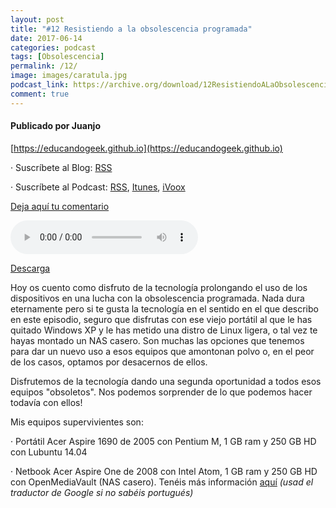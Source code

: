 ```yaml
---
layout: post
title: "#12 Resistiendo a la obsolescencia programada"
date: 2017-06-14
categories: podcast
tags: [Obsolescencia]
permalink: /12/
image: images/caratula.jpg
podcast_link: https://archive.org/download/12ResistiendoALaObsolescenciaProgramada_201706/12-resistiendo-a-la-obsolescencia-programada.mp3
comment: true
---
```


#### Publicado por Juanjo

[https://educandogeek.github.io](https://educandogeek.github.io)

· Suscríbete al Blog: [RSS](http://feeds.feedburner.com/educandogeekblog)

· Suscríbete al Podcast: [RSS](http://feeds.feedburner.com/educandogeek), [Itunes](https://itunes.apple.com/es/podcast/educando-geek/id1110060146?mt=2), [iVoox](https://www.ivoox.com/podcast-educando-geek_sq_f1289274_1.html)

[Deja aquí tu comentario](https://educandogeek.github.io/12/)

<audio controls>
  <source src="{{ page.podcast_link }}" type="audio/mp3">
</audio>


[Descarga][Mp3]


Hoy os cuento como disfruto de la tecnología prolongando el uso de los dispositivos en una lucha con la obsolescencia programada. Nada dura eternamente pero si te gusta la tecnología en el sentido en el que describo en este episodio, seguro que disfrutas con ese viejo portátil al que le has quitado Windows XP y le has metido una distro de Linux ligera, o tal vez te hayas montado un NAS casero. Son muchas las opciones que tenemos para dar un nuevo uso a esos equipos que amontonan polvo o, en el peor de los casos, optamos por desacernos de ellos.

Disfrutemos de la tecnología dando una segunda oportunidad a todos esos equipos "obsoletos". Nos podemos sorprender de lo que podemos hacer todavía con ellos!

Mis equipos supervivientes son:

· Portátil Acer Aspire 1690 de 2005 con Pentium M, 1 GB ram y 250 GB HD con Lubuntu 14.04

· Netbook Acer Aspire One de 2008 con Intel Atom, 1 GB ram y 250 GB HD con OpenMediaVault (NAS casero). Tenéis más información [aquí](http://es.jose-crispim.pt/artigos/armazenamento/armaz_art/06_openmediavault.html) *(usad el traductor de Google si no sabéis portugués)*


[Mp3]: https://archive.org/download/12ResistiendoALaObsolescenciaProgramada_201706/12-resistiendo-a-la-obsolescencia-programada.mp3